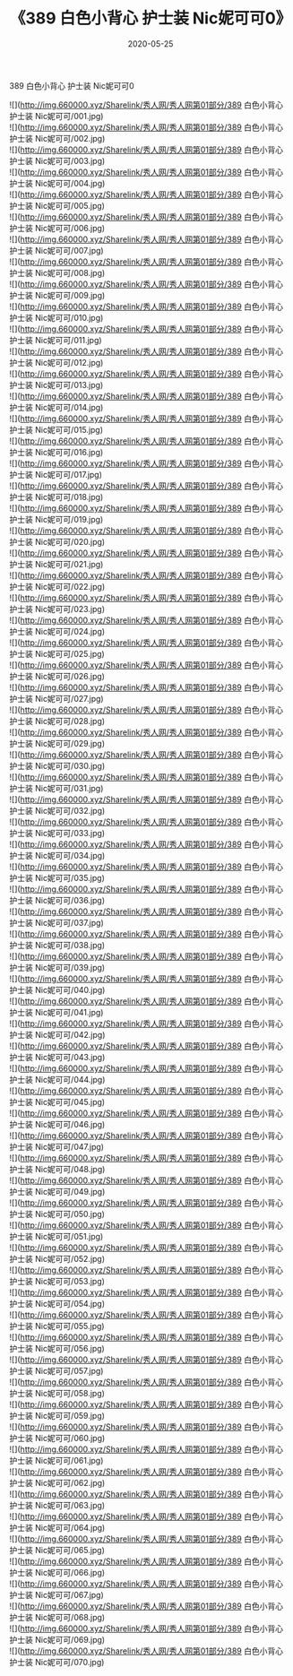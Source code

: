 ﻿---
layout: post
title:  《389 白色小背心 护士装 Nic妮可可0》
date:   2020-05-25
img: http://img.660000.xyz/Sharelink/秀人网/秀人网第01部分/389 白色小背心 护士装 Nic妮可可0/000.jpg
categories: [美女, 清纯, 唯美]
---

389 白色小背心 护士装 Nic妮可可0

  ![](http://img.660000.xyz/Sharelink/秀人网/秀人网第01部分/389 白色小背心 护士装 Nic妮可可/001.jpg) <br> ![](http://img.660000.xyz/Sharelink/秀人网/秀人网第01部分/389 白色小背心 护士装 Nic妮可可/002.jpg) <br> ![](http://img.660000.xyz/Sharelink/秀人网/秀人网第01部分/389 白色小背心 护士装 Nic妮可可/003.jpg) <br> ![](http://img.660000.xyz/Sharelink/秀人网/秀人网第01部分/389 白色小背心 护士装 Nic妮可可/004.jpg) <br> ![](http://img.660000.xyz/Sharelink/秀人网/秀人网第01部分/389 白色小背心 护士装 Nic妮可可/005.jpg) <br> ![](http://img.660000.xyz/Sharelink/秀人网/秀人网第01部分/389 白色小背心 护士装 Nic妮可可/006.jpg) <br> ![](http://img.660000.xyz/Sharelink/秀人网/秀人网第01部分/389 白色小背心 护士装 Nic妮可可/007.jpg) <br> ![](http://img.660000.xyz/Sharelink/秀人网/秀人网第01部分/389 白色小背心 护士装 Nic妮可可/008.jpg) <br> ![](http://img.660000.xyz/Sharelink/秀人网/秀人网第01部分/389 白色小背心 护士装 Nic妮可可/009.jpg) <br> ![](http://img.660000.xyz/Sharelink/秀人网/秀人网第01部分/389 白色小背心 护士装 Nic妮可可/010.jpg) <br> ![](http://img.660000.xyz/Sharelink/秀人网/秀人网第01部分/389 白色小背心 护士装 Nic妮可可/011.jpg) <br> ![](http://img.660000.xyz/Sharelink/秀人网/秀人网第01部分/389 白色小背心 护士装 Nic妮可可/012.jpg) <br> ![](http://img.660000.xyz/Sharelink/秀人网/秀人网第01部分/389 白色小背心 护士装 Nic妮可可/013.jpg) <br> ![](http://img.660000.xyz/Sharelink/秀人网/秀人网第01部分/389 白色小背心 护士装 Nic妮可可/014.jpg) <br> ![](http://img.660000.xyz/Sharelink/秀人网/秀人网第01部分/389 白色小背心 护士装 Nic妮可可/015.jpg) <br> ![](http://img.660000.xyz/Sharelink/秀人网/秀人网第01部分/389 白色小背心 护士装 Nic妮可可/016.jpg) <br> ![](http://img.660000.xyz/Sharelink/秀人网/秀人网第01部分/389 白色小背心 护士装 Nic妮可可/017.jpg) <br> ![](http://img.660000.xyz/Sharelink/秀人网/秀人网第01部分/389 白色小背心 护士装 Nic妮可可/018.jpg) <br> ![](http://img.660000.xyz/Sharelink/秀人网/秀人网第01部分/389 白色小背心 护士装 Nic妮可可/019.jpg) <br> ![](http://img.660000.xyz/Sharelink/秀人网/秀人网第01部分/389 白色小背心 护士装 Nic妮可可/020.jpg) <br> ![](http://img.660000.xyz/Sharelink/秀人网/秀人网第01部分/389 白色小背心 护士装 Nic妮可可/021.jpg) <br> ![](http://img.660000.xyz/Sharelink/秀人网/秀人网第01部分/389 白色小背心 护士装 Nic妮可可/022.jpg) <br> ![](http://img.660000.xyz/Sharelink/秀人网/秀人网第01部分/389 白色小背心 护士装 Nic妮可可/023.jpg) <br> ![](http://img.660000.xyz/Sharelink/秀人网/秀人网第01部分/389 白色小背心 护士装 Nic妮可可/024.jpg) <br> ![](http://img.660000.xyz/Sharelink/秀人网/秀人网第01部分/389 白色小背心 护士装 Nic妮可可/025.jpg) <br> ![](http://img.660000.xyz/Sharelink/秀人网/秀人网第01部分/389 白色小背心 护士装 Nic妮可可/026.jpg) <br> ![](http://img.660000.xyz/Sharelink/秀人网/秀人网第01部分/389 白色小背心 护士装 Nic妮可可/027.jpg) <br> ![](http://img.660000.xyz/Sharelink/秀人网/秀人网第01部分/389 白色小背心 护士装 Nic妮可可/028.jpg) <br> ![](http://img.660000.xyz/Sharelink/秀人网/秀人网第01部分/389 白色小背心 护士装 Nic妮可可/029.jpg) <br> ![](http://img.660000.xyz/Sharelink/秀人网/秀人网第01部分/389 白色小背心 护士装 Nic妮可可/030.jpg) <br> ![](http://img.660000.xyz/Sharelink/秀人网/秀人网第01部分/389 白色小背心 护士装 Nic妮可可/031.jpg) <br> ![](http://img.660000.xyz/Sharelink/秀人网/秀人网第01部分/389 白色小背心 护士装 Nic妮可可/032.jpg) <br> ![](http://img.660000.xyz/Sharelink/秀人网/秀人网第01部分/389 白色小背心 护士装 Nic妮可可/033.jpg) <br> ![](http://img.660000.xyz/Sharelink/秀人网/秀人网第01部分/389 白色小背心 护士装 Nic妮可可/034.jpg) <br> ![](http://img.660000.xyz/Sharelink/秀人网/秀人网第01部分/389 白色小背心 护士装 Nic妮可可/035.jpg) <br> ![](http://img.660000.xyz/Sharelink/秀人网/秀人网第01部分/389 白色小背心 护士装 Nic妮可可/036.jpg) <br> ![](http://img.660000.xyz/Sharelink/秀人网/秀人网第01部分/389 白色小背心 护士装 Nic妮可可/037.jpg) <br> ![](http://img.660000.xyz/Sharelink/秀人网/秀人网第01部分/389 白色小背心 护士装 Nic妮可可/038.jpg) <br> ![](http://img.660000.xyz/Sharelink/秀人网/秀人网第01部分/389 白色小背心 护士装 Nic妮可可/039.jpg) <br> ![](http://img.660000.xyz/Sharelink/秀人网/秀人网第01部分/389 白色小背心 护士装 Nic妮可可/040.jpg) <br> ![](http://img.660000.xyz/Sharelink/秀人网/秀人网第01部分/389 白色小背心 护士装 Nic妮可可/041.jpg) <br> ![](http://img.660000.xyz/Sharelink/秀人网/秀人网第01部分/389 白色小背心 护士装 Nic妮可可/042.jpg) <br> ![](http://img.660000.xyz/Sharelink/秀人网/秀人网第01部分/389 白色小背心 护士装 Nic妮可可/043.jpg) <br> ![](http://img.660000.xyz/Sharelink/秀人网/秀人网第01部分/389 白色小背心 护士装 Nic妮可可/044.jpg) <br> ![](http://img.660000.xyz/Sharelink/秀人网/秀人网第01部分/389 白色小背心 护士装 Nic妮可可/045.jpg) <br> ![](http://img.660000.xyz/Sharelink/秀人网/秀人网第01部分/389 白色小背心 护士装 Nic妮可可/046.jpg) <br> ![](http://img.660000.xyz/Sharelink/秀人网/秀人网第01部分/389 白色小背心 护士装 Nic妮可可/047.jpg) <br> ![](http://img.660000.xyz/Sharelink/秀人网/秀人网第01部分/389 白色小背心 护士装 Nic妮可可/048.jpg) <br> ![](http://img.660000.xyz/Sharelink/秀人网/秀人网第01部分/389 白色小背心 护士装 Nic妮可可/049.jpg) <br> ![](http://img.660000.xyz/Sharelink/秀人网/秀人网第01部分/389 白色小背心 护士装 Nic妮可可/050.jpg) <br> ![](http://img.660000.xyz/Sharelink/秀人网/秀人网第01部分/389 白色小背心 护士装 Nic妮可可/051.jpg) <br> ![](http://img.660000.xyz/Sharelink/秀人网/秀人网第01部分/389 白色小背心 护士装 Nic妮可可/052.jpg) <br> ![](http://img.660000.xyz/Sharelink/秀人网/秀人网第01部分/389 白色小背心 护士装 Nic妮可可/053.jpg) <br> ![](http://img.660000.xyz/Sharelink/秀人网/秀人网第01部分/389 白色小背心 护士装 Nic妮可可/054.jpg) <br> ![](http://img.660000.xyz/Sharelink/秀人网/秀人网第01部分/389 白色小背心 护士装 Nic妮可可/055.jpg) <br> ![](http://img.660000.xyz/Sharelink/秀人网/秀人网第01部分/389 白色小背心 护士装 Nic妮可可/056.jpg) <br> ![](http://img.660000.xyz/Sharelink/秀人网/秀人网第01部分/389 白色小背心 护士装 Nic妮可可/057.jpg) <br> ![](http://img.660000.xyz/Sharelink/秀人网/秀人网第01部分/389 白色小背心 护士装 Nic妮可可/058.jpg) <br> ![](http://img.660000.xyz/Sharelink/秀人网/秀人网第01部分/389 白色小背心 护士装 Nic妮可可/059.jpg) <br> ![](http://img.660000.xyz/Sharelink/秀人网/秀人网第01部分/389 白色小背心 护士装 Nic妮可可/060.jpg) <br> ![](http://img.660000.xyz/Sharelink/秀人网/秀人网第01部分/389 白色小背心 护士装 Nic妮可可/061.jpg) <br> ![](http://img.660000.xyz/Sharelink/秀人网/秀人网第01部分/389 白色小背心 护士装 Nic妮可可/062.jpg) <br> ![](http://img.660000.xyz/Sharelink/秀人网/秀人网第01部分/389 白色小背心 护士装 Nic妮可可/063.jpg) <br> ![](http://img.660000.xyz/Sharelink/秀人网/秀人网第01部分/389 白色小背心 护士装 Nic妮可可/064.jpg) <br> ![](http://img.660000.xyz/Sharelink/秀人网/秀人网第01部分/389 白色小背心 护士装 Nic妮可可/065.jpg) <br> ![](http://img.660000.xyz/Sharelink/秀人网/秀人网第01部分/389 白色小背心 护士装 Nic妮可可/066.jpg) <br> ![](http://img.660000.xyz/Sharelink/秀人网/秀人网第01部分/389 白色小背心 护士装 Nic妮可可/067.jpg) <br> ![](http://img.660000.xyz/Sharelink/秀人网/秀人网第01部分/389 白色小背心 护士装 Nic妮可可/068.jpg) <br> ![](http://img.660000.xyz/Sharelink/秀人网/秀人网第01部分/389 白色小背心 护士装 Nic妮可可/069.jpg) <br> ![](http://img.660000.xyz/Sharelink/秀人网/秀人网第01部分/389 白色小背心 护士装 Nic妮可可/070.jpg) <br>